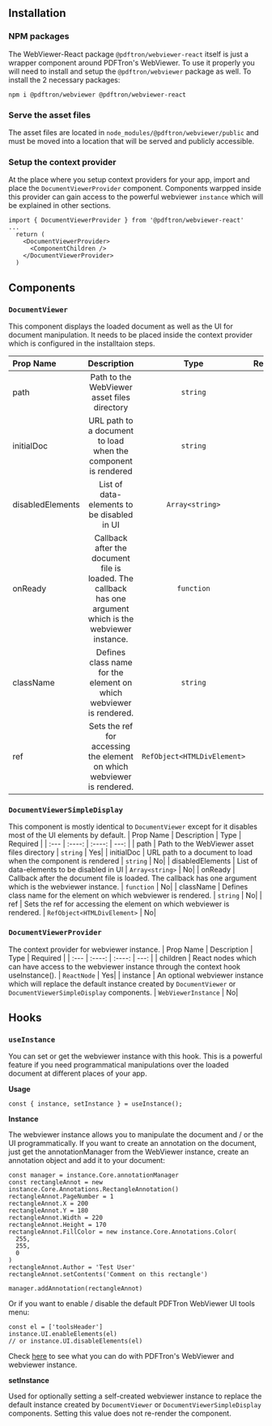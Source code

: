 
## Installation

### NPM packages
The WebViewer-React package `@pdftron/webviewer-react` itself is just a wrapper component around PDFTron's WebViewer. To use it properly you will need to install and setup the `@pdftron/webviewer` package as well. To install the 2 necessary packages:
```
npm i @pdftron/webviewer @pdftron/webviewer-react
```
### Serve the asset files
The asset files are located in `node_modules/@pdftron/webviewer/public` and must be moved into a location that will be served and publicly accessible. 
### Setup the context provider
At the place where you setup context providers for your app, import and place the `DocumentViewerProvider` component. Components warpped inside this provider can gain access to the powerful webviewer `instance` which will be explained in other sections.
```
import { DocumentViewerProvider } from '@pdftron/webviewer-react'
...
  return (
    <DocumentViewerProvider>
      <ComponentChildren />
    </DocumentViewerProvider>
  )
```
## Components

### `DocumentViewer`
This component displays the loaded document as well as the UI for document manipulation. It needs to be placed inside the context provider which is configured in the installtaion steps.

| Prop Name | Description | Type | Required | 
| :--- | :----: | :----: | ---: | 
| path | 	Path to the WebViewer asset files directory | `string` | Yes| 
| initialDoc | URL path to a document to load when the component is rendered | `string` | No| 
| disabledElements | List of data-elements to be disabled in UI | `Array<string>` | No| 
| onReady | Callback after the document file is loaded. The callback has one argument which is the webviewer instance. | `function` | No| 
| className | Defines class name for the element on which webviewer is rendered. | `string` | No| 
| ref | Sets the ref for accessing the element on which webviewer is rendered.  | `RefObject<HTMLDivElement>` | No| 
### `DocumentViewerSimpleDisplay`
This component is mostly identical to `DocumentViewer` except for it disables most of the UI elements by default.
| Prop Name | Description | Type | Required | 
| :--- | :----: | :----: | ---: | 
| path | 	Path to the WebViewer asset files directory | `string` | Yes| 
| initialDoc | URL path to a document to load when the component is rendered | `string` | No| 
| disabledElements | List of data-elements to be disabled in UI | `Array<string>` | No| 
| onReady | Callback after the document file is loaded. The callback has one argument which is the webviewer instance.  | `function` | No| 
| className | Defines class name for the element on which webviewer is rendered. | `string` | No| 
| ref | Sets the ref for accessing the element on which webviewer is rendered.  | `RefObject<HTMLDivElement>` | No| 
### `DocumentViewerProvider`
The context provider for webviewer instance.
| Prop Name | Description | Type | Required | 
| :--- | :----: | :----: | ---: | 
| children | React nodes which can have access to the webviewer instance through the context hook useInstance(). | `ReactNode` | Yes| 
| instance | An optional webviewer instance which will replace the default instance created by `DocumentViewer` or `DocumentViewerSimpleDisplay` components. | `WebViewerInstance` | No| 

## Hooks
### `useInstance`
You can set or get the webviewer instance with this hook. This is a powerful feature if you need programmatical manipulations over the loaded document at different places of your app. 

**Usage**

```const { instance, setInstance } = useInstance();```

**Instance**

The webviewer instance allows you to manipulate the document and / or the UI programmatically. If you want to create an annotation on the document, just get the annotationManager from the WebViewer instance, create an annotation object and add it to your document:

```
const manager = instance.Core.annotationManager
const rectangleAnnot = new instance.Core.Annotations.RectangleAnnotation()
rectangleAnnot.PageNumber = 1
rectangleAnnot.X = 200
rectangleAnnot.Y = 180
rectangleAnnot.Width = 220
rectangleAnnot.Height = 170
rectangleAnnot.FillColor = new instance.Core.Annotations.Color(
  255,
  255,
  0
)
rectangleAnnot.Author = 'Test User'
rectangleAnnot.setContents('Comment on this rectangle')

manager.addAnnotation(rectangleAnnot)
```
Or if you want to enable / disable the default PDFTron WebViewer UI tools menu:
```
const el = ['toolsHeader']
instance.UI.enableElements(el)
// or instance.UI.disableElements(el)
```
Check [here](https://www.pdftron.com/documentation/web/guides/overview/) to see what you can do with PDFTron's WebViewer and webviewer instance.

**setInstance**

Used for optionally setting a self-created webviewer instance to replace the default instance created by `DocumentViewer` or `DocumentViewerSimpleDisplay` components. Setting this value does not re-render the component.
